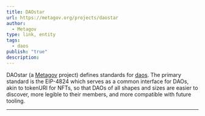 ```yaml
---
title: DAOstar
url: https://metagov.org/projects/daostar
author:
  - Metagov
type: link, entity
tags:
  - daos
publish: "true"
description: 
---
```


DAOstar (a [Metagov](links/Metagov.md) project) defines standards for [daos](tags/daos.md). The primary standard is the EIP-4824 which serves as a common interface for DAOs, akin to tokenURI for NFTs, so that DAOs of all shapes and sizes are easier to discover, more legible to their members, and more compatible with future tooling.

---
